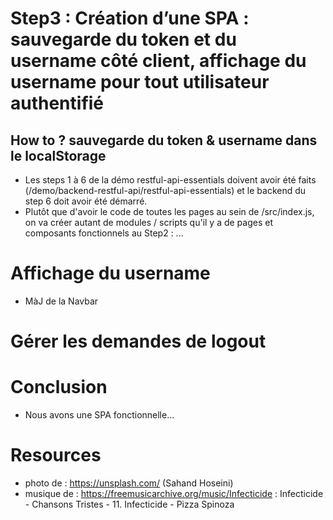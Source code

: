 # Step3 : Création d’une SPA : sauvegarde du token et du username côté client, affichage du username pour tout utilisateur authentifié
## How to ? sauvegarde du token & username dans le localStorage
- Les steps 1 à 6 de la démo restful-api-essentials doivent avoir été faits (/demo/backend-restful-api/restful-api-essentials) et le backend du step 6 doit avoir été démarré.
- Plutôt que d'avoir le code de toutes les pages au sein de /src/index.js, on va créer autant de modules / scripts qu'il y a de pages et composants fonctionnels au Step2 : ...

# Affichage du username
- MàJ de la Navbar

# Gérer les demandes de logout

# Conclusion
- Nous avons une SPA fonctionnelle...

# Resources
- photo de : https://unsplash.com/ (Sahand Hoseini)
- musique de : https://freemusicarchive.org/music/Infecticide : Infecticide - Chansons Tristes - 11. Infecticide - Pizza Spinoza